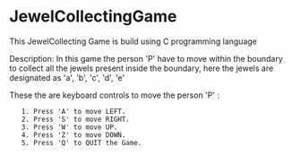 # JewelCollectingGame

This JewelCollecting Game is build using C programming language

 Description:
   In this game the person 'P' have to move within the boundary to collect all the jewels present inside the boundary, here the jewels are designated as 'a', 'b', 'c', 'd', 'e'
   
 These the are keyboard controls to move the person 'P' :
   
       1. Press 'A' to move LEFT.
       2. Press 'S' to move RIGHT.
       3. Press 'W' to move UP.
       4. Press 'Z' to move DOWN.
       5. Press 'Q' to QUIT the Game.
